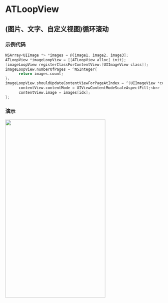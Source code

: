 #  ATLoopView

## (图片、文字、自定义视图)循环滚动

### 示例代码
```Objective-C
NSArray<UIImage *> *images = @[image1, image2, image3];
ATLoopView *imageLoopView = [[ATLoopView alloc] init];
[imageLoopView registerClassForContentView:[UIImageView class]];
imageLoopView.numberOfPages = ^NSInteger{
      return images.count;
};
imageLoopView.shouldUpdateContentViewForPageAtIndex = ^(UIImageView *contentView, NSInteger idx){
      contentView.contentMode = UIViewContentModeScaleAspectFill;<br>
      contentView.image = images[idx];
};
```

### 演示
 <img src="https://github.com/lantuhy/ATLoopView/blob/master/Screenshot/demo.gif" width="320" height="568" />




